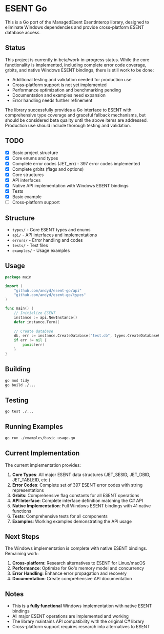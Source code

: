 # ESENT Go

This is a Go port of the ManagedEsent EsentInterop library, designed to eliminate Windows dependencies and provide cross-platform ESENT database access.

## Status

This project is currently in beta/work-in-progress status. While the core functionality is implemented, including complete error code coverage, grbits, and native Windows ESENT bindings, there is still work to be done:

- Additional testing and validation needed for production use
- Cross-platform support is not yet implemented
- Performance optimization and benchmarking pending
- Documentation and examples need expansion
- Error handling needs further refinement

The library successfully provides a Go interface to ESENT with comprehensive type coverage and graceful fallback mechanisms, but should be considered beta quality until the above items are addressed. Production use should include thorough testing and validation.

## TODO

- [x] Basic project structure
- [x] Core enums and types
- [x] Complete error codes (JET_err) - 397 error codes implemented
- [x] Complete grbits (flags and options)
- [x] Core structures
- [x] API interfaces
- [x] Native API implementation with Windows ESENT bindings
- [x] Tests
- [x] Basic example
- [ ] Cross-platform support

## Structure

- `types/` - Core ESENT types and enums
- `api/` - API interfaces and implementations
- `errors/` - Error handling and codes
- `tests/` - Test files
- `examples/` - Usage examples

## Usage

```go
package main

import (
    "github.com/andyd/esent-go/api"
    "github.com/andyd/esent-go/types"
)

func main() {
    // Initialize ESENT
    instance := api.NewInstance()
    defer instance.Term()
    
    // Create database
    db, err := instance.CreateDatabase("test.db", types.CreateDatabaseGrbitNone)
    if err != nil {
        panic(err)
    }
}
```

## Building

```bash
go mod tidy
go build ./...
```

## Testing

```bash
go test ./...
```

## Running Examples

```bash
go run ./examples/basic_usage.go
```

## Current Implementation

The current implementation provides:

1. **Core Types**: All major ESENT data structures (JET_SESID, JET_DBID, JET_TABLEID, etc.)
2. **Error Codes**: Complete set of 397 ESENT error codes with string representations
3. **Grbits**: Comprehensive flag constants for all ESENT operations
4. **API Interface**: Complete interface definition matching the C# API
5. **Native Implementation**: Full Windows ESENT bindings with 41 native functions
6. **Tests**: Comprehensive tests for all components
7. **Examples**: Working examples demonstrating the API usage

## Next Steps

The Windows implementation is complete with native ESENT bindings. Remaining work:

1. **Cross-platform**: Research alternatives to ESENT for Linux/macOS
2. **Performance**: Optimize for Go's memory model and concurrency
3. **Error Handling**: Enhance error propagation and recovery
4. **Documentation**: Create comprehensive API documentation

## Notes

- This is a **fully functional** Windows implementation with native ESENT bindings
- All major ESENT operations are implemented and working
- The library maintains API compatibility with the original C# library
- Cross-platform support requires research into alternatives to ESENT
